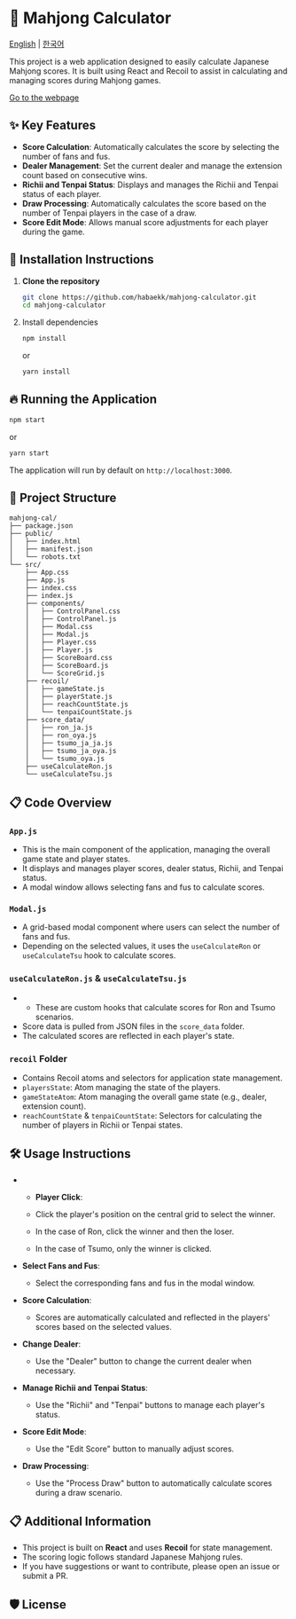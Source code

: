 # 📜 Mahjong Calculator

[English](https://github.com/habaekk/Mahjong_Calculator) | [한국어](https://github.com/habaekk/Mahjong_Calculator/blob/master/README_kr.md)

  

This project is a web application designed to easily calculate Japanese Mahjong scores. It is built using React and Recoil to assist in calculating and managing scores during Mahjong games.

[Go to the webpage](https://mahjong-calculator-test.vercel.app/)

## ✨ Key Features
-   **Score Calculation**: Automatically calculates the score by selecting the number of fans and fus.
-   **Dealer Management**: Set the current dealer and manage the extension count based on consecutive wins.
-   **Richii and Tenpai Status**: Displays and manages the Richii and Tenpai status of each player.
-   **Draw Processing**: Automatically calculates the score based on the number of Tenpai players in the case of a draw.
-   **Score Edit Mode**: Allows manual score adjustments for each player during the game.

## 🚀 Installation Instructions
1. **Clone the repository**
	```bash
	git clone https://github.com/habaekk/mahjong-calculator.git
	cd mahjong-calculator
	```
2. Install dependencies
	```bash
	npm install
	```
	or
	```bash
	yarn install
	```
## 🔥 Running the Application
```bash
npm start
```
or
```bash
yarn start
```
The application will run by default on `http://localhost:3000`.

## 📂 Project Structure
```plain text
mahjong-cal/
├── package.json
├── public/
│   ├── index.html
│   ├── manifest.json
│   └── robots.txt
└── src/
    ├── App.css
    ├── App.js
    ├── index.css
    ├── index.js
    ├── components/
    │   ├── ControlPanel.css
    │   ├── ControlPanel.js
    │   ├── Modal.css
    │   ├── Modal.js
    │   ├── Player.css
    │   ├── Player.js
    │   ├── ScoreBoard.css
    │   ├── ScoreBoard.js
    │   └── ScoreGrid.js
    ├── recoil/
    │   ├── gameState.js
    │   ├── playerState.js
    │   ├── reachCountState.js
    │   └── tenpaiCountState.js
    ├── score_data/
    │   ├── ron_ja.js
    │   ├── ron_oya.js
    │   ├── tsumo_ja_ja.js
    │   ├── tsumo_ja_oya.js
    │   └── tsumo_oya.js
    ├── useCalculateRon.js
    └── useCalculateTsu.js
```
## 📋 Code Overview
### `App.js`

-   This is the main component of the application, managing the overall game state and player states.
-   It displays and manages player scores, dealer status, Richii, and Tenpai status.
-   A modal window allows selecting fans and fus to calculate scores.

### `Modal.js`

-   A grid-based modal component where users can select the number of fans and fus.
-   Depending on the selected values, it uses the `useCalculateRon` or `useCalculateTsu` hook to calculate scores.

### `useCalculateRon.js` & `useCalculateTsu.js`

-   -   These are custom hooks that calculate scores for Ron and Tsumo scenarios.
-   Score data is pulled from JSON files in the `score_data` folder.
-   The calculated scores are reflected in each player's state.

### `recoil` Folder

-   Contains Recoil atoms and selectors for application state management.
-   `playersState`: Atom managing the state of the players.
-   `gameStateAtom`: Atom managing the overall game state (e.g., dealer, extension count).
-   `reachCountState` & `tenpaiCountState`: Selectors for calculating the number of players in Richii or Tenpai states.

## 🛠️ Usage Instructions
-   -   **Player Click**:
    
    -   Click the player's position on the central grid to select the winner.
    -   In the case of Ron, click the winner and then the loser.
    -   In the case of Tsumo, only the winner is clicked.
-   **Select Fans and Fus**:
    
    -   Select the corresponding fans and fus in the modal window.
-   **Score Calculation**:
    
    -   Scores are automatically calculated and reflected in the players' scores based on the selected values.
-   **Change Dealer**:
    
    -   Use the "Dealer" button to change the current dealer when necessary.
-   **Manage Richii and Tenpai Status**:
    
    -   Use the "Richii" and "Tenpai" buttons to manage each player's status.
-   **Score Edit Mode**:
    
    -   Use the "Edit Score" button to manually adjust scores.
-   **Draw Processing**:
    
    -   Use the "Process Draw" button to automatically calculate scores during a draw scenario.

## 📋 Additional Information

-   This project is built on **React** and uses **Recoil** for state management.
-   The scoring logic follows standard Japanese Mahjong rules.
-   If you have suggestions or want to contribute, please open an issue or submit a PR.

## 🛡️ License
